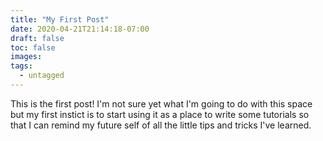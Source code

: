 ```yaml
---
title: "My First Post"
date: 2020-04-21T21:14:18-07:00
draft: false
toc: false
images:
tags:
  - untagged
---
```

This is the first post! I'm not sure yet what I'm going to do with this space but my first instict is to start using it as a place to write some tutorials so that I can remind my future self of all the little tips and tricks I've learned.
